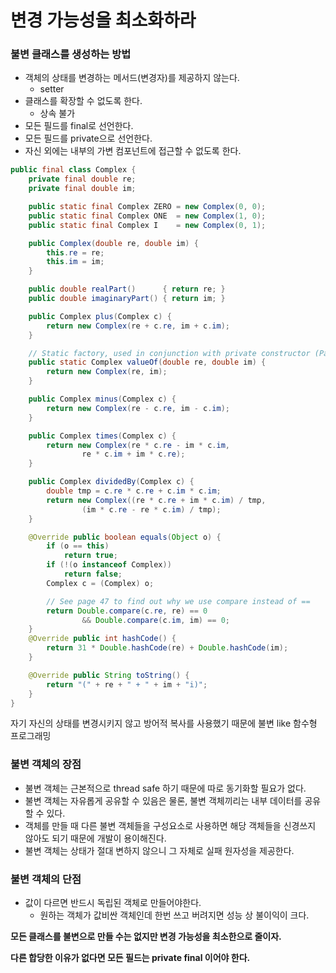 # 변경 가능성을 최소화하라

### 불변 클래스를 생성하는 방법
- 객체의 상태를 변경하는 메서드(변경자)를 제공하지 않는다.
  - setter
- 클래스를 확장할 수 없도록 한다.
  - 상속 불가
- 모든 필드를 final로 선언한다.
- 모든 필드를 private으로 선언한다.
- 자신 외에는 내부의 가변 컴포넌트에 접근할 수 없도록 한다.

```java
public final class Complex {
    private final double re;
    private final double im;

    public static final Complex ZERO = new Complex(0, 0);
    public static final Complex ONE  = new Complex(1, 0);
    public static final Complex I    = new Complex(0, 1);

    public Complex(double re, double im) {
        this.re = re;
        this.im = im;
    }

    public double realPart()      { return re; }
    public double imaginaryPart() { return im; }

    public Complex plus(Complex c) {
        return new Complex(re + c.re, im + c.im);
    }

    // Static factory, used in conjunction with private constructor (Page 85)
    public static Complex valueOf(double re, double im) {
        return new Complex(re, im);
    }

    public Complex minus(Complex c) {
        return new Complex(re - c.re, im - c.im);
    }

    public Complex times(Complex c) {
        return new Complex(re * c.re - im * c.im,
                re * c.im + im * c.re);
    }

    public Complex dividedBy(Complex c) {
        double tmp = c.re * c.re + c.im * c.im;
        return new Complex((re * c.re + im * c.im) / tmp,
                (im * c.re - re * c.im) / tmp);
    }

    @Override public boolean equals(Object o) {
        if (o == this)
            return true;
        if (!(o instanceof Complex))
            return false;
        Complex c = (Complex) o;

        // See page 47 to find out why we use compare instead of ==
        return Double.compare(c.re, re) == 0
                && Double.compare(c.im, im) == 0;
    }
    @Override public int hashCode() {
        return 31 * Double.hashCode(re) + Double.hashCode(im);
    }

    @Override public String toString() {
        return "(" + re + " + " + im + "i)";
    }
}
```

자기 자신의 상태를 변경시키지 않고 방어적 복사를 사용했기 때문에 불변 like 함수형 프로그래밍

### 불변 객체의 장점
- 불변 객체는 근본적으로 thread safe 하기 때문에 따로 동기화할 필요가 없다.
- 불변 객체는 자유롭게 공유할 수 있음은 물론, 불변 객체끼리는 내부 데이터를 공유할 수 있다.
- 객체를 만들 때 다른 불변 객체들을 구성요소로 사용하면 해당 객체들을 신경쓰지 않아도 되기 때문에 개발이 용이해진다.
- 불변 객체는 상태가 절대 변하지 않으니 그 자체로 실패 원자성을 제공한다.

### 불변 객체의 단점
- 값이 다르면 반드시 독립된 객체로 만들어야한다.
  - 원하는 객체가 값비싼 객체인데 한번 쓰고 버려지면 성능 상 불이익이 크다.

**모든 클래스를 불변으로 만들 수는 없지만 변경 가능성을 최소한으로 줄이자.**

**다른 합당한 이유가 없다면 모든 필드는 private final 이어야 한다.**